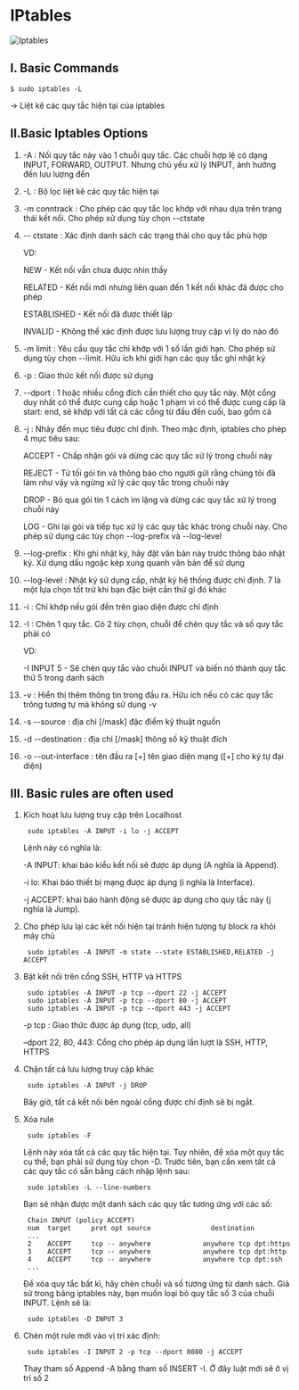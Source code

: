 # IPtables

![Iptables](https://user-images.githubusercontent.com/97789851/154507989-4efe18d2-80f3-45ac-a636-1064830a7c7a.jpg)

## I. Basic Commands

	$ sudo iptables -L

-> Liệt kê các quy tắc hiện tại của iptables

## II.Basic Iptables Options
1. -A : Nối quy tắc này vào 1 chuỗi quy tắc. Các chuỗi hợp lệ có dạng INPUT, FORWARD, OUTPUT. Nhưng chủ yếu xử lý INPUT, ảnh hưởng đến lưu lượng đến
2. -L : Bộ lọc liệt kê các quy tắc hiện tại
3. -m conntrack : Cho phép các quy tắc lọc khớp với nhau dựa trên trạng thái kết nối. Cho phép xử dụng tùy chọn --ctstate
4. -- ctstate : Xác định danh sách các trạng thái cho quy tắc phù hợp
    
	VD:

	NEW - Kết nối vẫn chưa được nhìn thấy
		
	RELATED - Kết nối mới nhưng liên quan đến 1 kết nối khác đã được cho phép
		
	ESTABLISHED - Kết nối đã được thiết lập
		
	INVALID - Không thể xác định được lưu lượng truy cập vì lý do nào đó
5. -m limit : Yêu cầu quy tắc chỉ khớp với 1 số lần giới hạn. Cho phép sử dụng tùy chọn --limit. Hữu ích khi giới hạn các quy tắc ghi nhật ký
6. -p : Giao thức kết nối được sử dụng
7. --dport : 1 hoặc nhiều cổng đích cần thiết cho quy tắc này. Một cổng duy nhất có thể được cung cấp hoặc 1 phạm vi có thể được cung cấp là start: end, sẽ khớp với tất cả các cổng từ đầu đến cuối, bao gồm cả
8. -j : Nhảy đến mục tiêu được chỉ định. Theo mặc định, iptables cho phép 4 mục tiêu sau:
		
	ACCEPT - Chấp nhận gói và dừng các quy tắc xử lý trong chuỗi này
		
	REJECT - Từ tối gói tin và thông báo cho người gửi rằng chúng tôi đã làm như vậy và ngừng xử lý các quy tắc trong chuỗi này
		
	DROP - Bỏ qua gói tin 1 cách im lặng và dừng các quy tắc xử lý trong chuỗi này
	
	LOG - Ghi lại gói và tiếp tục xử lý các quy tắc khác trong chuỗi này. Cho phép sử dụng các tùy chọn --log-prefix và --log-level
9. --log-prefix : Khi ghi nhật ký, hãy đặt văn bản này trước thông báo nhật ký. Xử dụng dấu ngoặc kép xung quanh văn bản để sử dụng
10. --log-level : Nhật ký sử dụng cấp, nhật ký hệ thống được chỉ định. 7 là một lựa chọn tốt trừ khi bạn đặc biệt cần thứ gì đó khác
11. -i : Chỉ khớp nếu gói đến trên giao diện được chỉ định
12. -I : Chèn 1 quy tắc. Có 2 tùy chọn, chuỗi để chèn quy tắc và số quy tắc phải có
	
	VD: 
	
	-I INPUT 5 - Sẽ chèn quy tắc vào chuỗi INPUT và biến nó thành quy tắc thứ 5 trong danh sách
13. -v : Hiển thị thêm thông tin trong đầu ra. Hữu ích nếu có các quy tắc trông tương tự mà không sử dụng -v
14. -s --source : địa chỉ [/mask] đặc điểm kỹ thuật nguồn
15. -d --destination : địa chỉ [/mask] thông số kỹ thuật đích
16. -o --out-interface : tên đầu ra [+] tên giao diện mạng ([+] cho ký tự đại diện)

## III. Basic rules are often used
1. Kích hoạt lưu lượng truy cập trên Localhost

		sudo iptables -A INPUT -i lo -j ACCEPT
	Lệnh này có nghĩa là:

	-A INPUT: khai báo kiểu kết nối sẽ được áp dụng (A nghĩa là Append).

	-i lo: Khai báo thiết bị mạng được áp dụng (i nghĩa là Interface).
	
	-j ACCEPT: khai báo hành động sẽ được áp dụng cho quy tắc này (j nghĩa là Jump).
2. Cho phép lưu lại các kết nối hiện tại tránh hiện tượng tự block ra khỏi máy chủ

		sudo iptables -A INPUT -m state --state ESTABLISHED,RELATED -j ACCEPT
3. Bật kết nối trên cổng SSH, HTTP và HTTPS

		sudo iptables -A INPUT -p tcp --dport 22 -j ACCEPT
		sudo iptables -A INPUT -p tcp --dport 80 -j ACCEPT
		sudo iptables -A INPUT -p tcp --dport 443 -j ACCEPT
	-p tcp : Giao thức được áp dụng (tcp, udp, all)

	–dport 22, 80, 443: Cổng cho phép áp dụng lần lượt là SSH, HTTP, HTTPS
4. Chặn tất cả lưu lượng truy cập khác

		sudo iptables -A INPUT -j DROP

	Bây giờ, tất cả kết nối bên ngoài cổng được chỉ định sẽ bị ngắt.
5. Xóa rule

		sudo iptables -F
	Lệnh này xóa tất cả các quy tắc hiện tại. Tuy nhiên, để xóa một quy tắc cụ thể, bạn phải sử dụng tùy chọn -D. Trước tiên, bạn cần xem tất cả các quy tắc có sẵn bằng cách nhập lệnh sau:
		
		sudo iptables -L --line-numbers
	Bạn sẽ nhận được một danh sách các quy tắc tương ứng với các số:

		Chain INPUT (policy ACCEPT)
		num  target     prot opt source               destination
		...
		2    ACCEPT     tcp -- anywhere             anywhere tcp dpt:https
		3    ACCEPT     tcp -- anywhere             anywhere tcp dpt:http
		4    ACCEPT     tcp -- anywhere             anywhere tcp dpt:ssh
		...
	Để xóa quy tắc bất kì, hãy chèn chuỗi và số tương ứng từ danh sách. Giả sử trong bảng iptables này, bạn muốn loại bỏ quy tắc số 3 của chuỗi INPUT. Lệnh sẽ là:
		
		sudo iptables -D INPUT 3
6. Chèn một rule mới vào vị trí xác định:

		sudo iptables -I INPUT 2 -p tcp --dport 8080 -j ACCEPT
	Thay tham số Append -A  bằng tham số INSERT -I. Ở đây luật mới sẽ ở vị trí số 2
